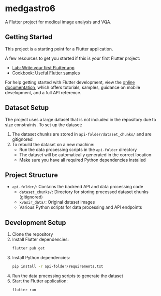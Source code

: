 # medgastro6

A Flutter project for medical image analysis and VQA.

## Getting Started

This project is a starting point for a Flutter application.

A few resources to get you started if this is your first Flutter project:

- [Lab: Write your first Flutter app](https://docs.flutter.dev/get-started/codelab)
- [Cookbook: Useful Flutter samples](https://docs.flutter.dev/cookbook)

For help getting started with Flutter development, view the
[online documentation](https://docs.flutter.dev/), which offers tutorials,
samples, guidance on mobile development, and a full API reference.

## Dataset Setup

The project uses a large dataset that is not included in the repository due to size constraints. To set up the dataset:

1. The dataset chunks are stored in `api-folder/dataset_chunks/` and are gitignored
2. To rebuild the dataset on a new machine:
   - Run the data processing scripts in the `api-folder` directory
   - The dataset will be automatically generated in the correct location
   - Make sure you have all required Python dependencies installed

## Project Structure

- `api-folder/`: Contains the backend API and data processing code
  - `dataset_chunks/`: Directory for storing processed dataset chunks (gitignored)
  - `kvasir_data/`: Original dataset images
  - Various Python scripts for data processing and API endpoints

## Development Setup

1. Clone the repository
2. Install Flutter dependencies:
   ```bash
   flutter pub get
   ```
3. Install Python dependencies:
   ```bash
   pip install -r api-folder/requirements.txt
   ```
4. Run the data processing scripts to generate the dataset
5. Start the Flutter application:
   ```bash
   flutter run
   ```

